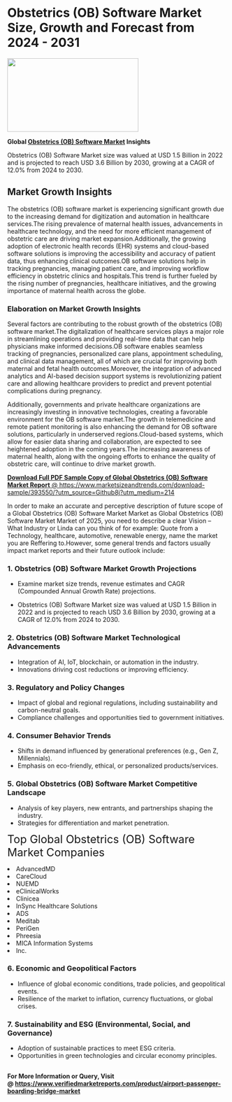 <H1>Obstetrics (OB) Software Market Size, Growth and Forecast from 2024 - 2031</H1><img class="aligncenter size-medium wp-image-584254" src="https://thirdeyenews.in/wp-content/uploads/2024/09/Global-Market-Research-300x168.jpeg" alt="" width="300" height="168" /><p><strong>Global&nbsp;<a href="https://www.marketsizeandtrends.com/download-sample/393550/?utm_source=Github8j?utm_medium=214">Obstetrics (OB) Software Market</a> Insights</strong></p><p>Obstetrics (OB) Software Market size was valued at USD 1.5 Billion in 2022 and is projected to reach USD 3.6 Billion by 2030, growing at a CAGR of 12.0% from 2024 to 2030.</p><p><h2>Market Growth Insights</h2> <p>The obstetrics (OB) software market is experiencing significant growth due to the increasing demand for digitization and automation in healthcare services.The rising prevalence of maternal health issues, advancements in healthcare technology, and the need for more efficient management of obstetric care are driving market expansion.Additionally, the growing adoption of electronic health records (EHR) systems and cloud-based software solutions is improving the accessibility and accuracy of patient data, thus enhancing clinical outcomes.OB software solutions help in tracking pregnancies, managing patient care, and improving workflow efficiency in obstetric clinics and hospitals.This trend is further fueled by the rising number of pregnancies, healthcare initiatives, and the growing importance of maternal health across the globe.</p> <p><a href="#"></a></p> <h3>Elaboration on Market Growth Insights</h3> <p>Several factors are contributing to the robust growth of the obstetrics (OB) software market.The digitalization of healthcare services plays a major role in streamlining operations and providing real-time data that can help physicians make informed decisions.OB software enables seamless tracking of pregnancies, personalized care plans, appointment scheduling, and clinical data management, all of which are crucial for improving both maternal and fetal health outcomes.Moreover, the integration of advanced analytics and AI-based decision support systems is revolutionizing patient care and allowing healthcare providers to predict and prevent potential complications during pregnancy.</p> <p>Additionally, governments and private healthcare organizations are increasingly investing in innovative technologies, creating a favorable environment for the OB software market.The growth in telemedicine and remote patient monitoring is also enhancing the demand for OB software solutions, particularly in underserved regions.Cloud-based systems, which allow for easier data sharing and collaboration, are expected to see heightened adoption in the coming years.The increasing awareness of maternal health, along with the ongoing efforts to enhance the quality of obstetric care, will continue to drive market growth.</p> <p><a href="#"></p><p><span class=""><strong>Download Full PDF Sample Copy of Global Obstetrics (OB) Software Market Report</strong> @ <a href="https://www.marketsizeandtrends.com/download-sample/393550/?utm_source=Github8j?utm_medium=214" target="_blank">https://www.marketsizeandtrends.com/download-sample/393550/?utm_source=Github8j?utm_medium=214</a></span></p><p>In order to make an accurate and perceptive description of future scope of a Global&nbsp;Obstetrics (OB) Software Market Market as Global&nbsp;Obstetrics (OB) Software Market Market of 2025, you need to describe a clear Vision &ndash; What Industry or Linda can you think of for example: Quote from a Technology, healthcare, automotive, renewable energy, name the market you are Reffering to.However, some general trends and factors usually impact market reports and their future outlook include:</p><h3>1.&nbsp;<strong>Obstetrics (OB) Software Market Growth Projections</strong></h3><ul><li>Examine market size trends, revenue estimates and CAGR (Compounded Annual Growth Rate) projections.</li><li><p>Obstetrics (OB) Software Market size was valued at USD 1.5 Billion in 2022 and is projected to reach USD 3.6 Billion by 2030, growing at a CAGR of 12.0% from 2024 to 2030.</p></li></ul><h3>2.&nbsp;<strong>Obstetrics (OB) Software Market Technological Advancements</strong></h3><ul><li>Integration of AI, IoT, blockchain, or automation in the industry.</li><li>Innovations driving cost reductions or improving efficiency.</li></ul><h3>3.&nbsp;<strong>Regulatory and Policy Changes</strong></h3><ul><li>Impact of global and regional regulations, including sustainability and carbon-neutral goals.</li><li>Compliance challenges and opportunities tied to government initiatives.</li></ul><h3>4.&nbsp;<strong>Consumer Behavior Trends</strong></h3><ul><li>Shifts in demand influenced by generational preferences (e.g., Gen Z, Millennials).</li><li>Emphasis on eco-friendly, ethical, or personalized products/services.</li></ul><h3>5.&nbsp;<strong>Global Obstetrics (OB) Software Market Competitive Landscape</strong></h3><ul><li>Analysis of key players, new entrants, and partnerships shaping the industry.</li><li>Strategies for differentiation and market penetration.</li></ul><p data-pm-slice="1 1 []"><span style="color: inherit; font-family: inherit; font-size: 25px;">Top Global Obstetrics (OB) Software Market Companies</span></p><div class="" data-test-id=""><p><li>AdvancedMD</li><li> CareCloud</li><li> NUEMD</li><li> eClinicalWorks</li><li> Clinicea</li><li> InSync Healthcare Solutions</li><li> ADS</li><li> Meditab</li><li> PeriGen</li><li> Phreesia</li><li> MICA Information Systems</li><li> Inc.</li></p></div><h3>6.&nbsp;<strong>Economic and Geopolitical Factors</strong></h3><ul><li>Influence of global economic conditions, trade policies, and geopolitical events.</li><li>Resilience of the market to inflation, currency fluctuations, or global crises.</li></ul><h3>7.&nbsp;<strong>Sustainability and ESG (Environmental, Social, and Governance)</strong></h3><ul><li>Adoption of sustainable practices to meet ESG criteria.</li><li>Opportunities in green technologies and circular economy principles.</li></ul><h2><strong style="font-size: 14px;">For More Information or Query, Visit @&nbsp;</strong><a style="background-color: #ffffff; font-size: 14px;" href="https://www.marketsizeandtrends.com/report/obstetrics-ob-software-market/" target="_blank">https://www.verifiedmarketreports.com/product/airport-passenger-boarding-bridge-market</a></h2>